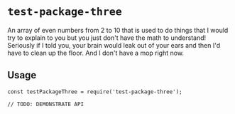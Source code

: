 # `test-package-three`

An array of even numbers from 2 to 10 that is used to do things that I would try to explain to you but you just don't have the math to understand! Seriously if I told you, your brain would leak out of your ears and then I'd have to clean up the floor. And I don't have a mop right now.

## Usage

```
const testPackageThree = require('test-package-three');

// TODO: DEMONSTRATE API
```
